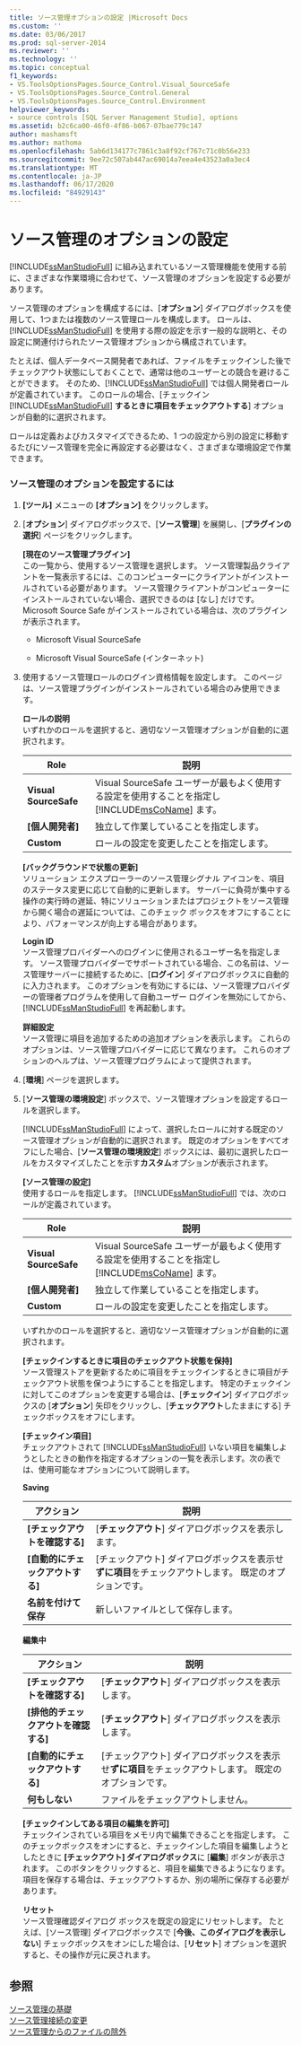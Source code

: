 ```yaml
---
title: ソース管理オプションの設定 |Microsoft Docs
ms.custom: ''
ms.date: 03/06/2017
ms.prod: sql-server-2014
ms.reviewer: ''
ms.technology: ''
ms.topic: conceptual
f1_keywords:
- VS.ToolsOptionsPages.Source_Control.Visual_SourceSafe
- VS.ToolsOptionsPages.Source_Control.General
- VS.ToolsOptionsPages.Source_Control.Environment
helpviewer_keywords:
- source controls [SQL Server Management Studio], options
ms.assetid: b2c6ca00-46f0-4f86-b067-07bae779c147
author: mashamsft
ms.author: mathoma
ms.openlocfilehash: 5ab6d134177c7861c3a8f92cf767c71c0b56e233
ms.sourcegitcommit: 9ee72c507ab447ac69014a7eea4e43523a0a3ec4
ms.translationtype: MT
ms.contentlocale: ja-JP
ms.lasthandoff: 06/17/2020
ms.locfileid: "84929143"
---
```

# <a name="set-source-control-options"></a>ソース管理のオプションの設定
  [!INCLUDE[ssManStudioFull](../includes/ssmanstudiofull-md.md)] に組み込まれているソース管理機能を使用する前に、さまざまな作業環境に合わせて、ソース管理のオプションを設定する必要があります。  
  
 ソース管理のオプションを構成するには、[**オプション**] ダイアログボックスを使用して、1つまたは複数のソース管理ロールを構成します。 ロールは、[!INCLUDE[ssManStudioFull](../includes/ssmanstudiofull-md.md)] を使用する際の設定を示す一般的な説明と、その設定に関連付けられたソース管理オプションから構成されています。  
  
 たとえば、個人データベース開発者であれば、ファイルをチェックインした後でチェックアウト状態にしておくことで、通常は他のユーザーとの競合を避けることができます。 そのため、[!INCLUDE[ssManStudioFull](../includes/ssmanstudiofull-md.md)] では個人開発者ロールが定義されています。 このロールの場合、[チェックイン [!INCLUDE[ssManStudioFull](../includes/ssmanstudiofull-md.md)] **するときに項目をチェックアウトする**] オプションが自動的に選択されます。  
  
 ロールは定義およびカスタマイズできるため、1 つの設定から別の設定に移動するたびにソース管理を完全に再設定する必要はなく、さまざまな環境設定で作業できます。  
  
### <a name="to-set-source-control-options"></a>ソース管理のオプションを設定するには  
  
1.  **[ツール]** メニューの **[オプション]** をクリックします。  
  
2.  [**オプション**] ダイアログボックスで、[**ソース管理**] を展開し、[**プラグインの選択**] ページをクリックします。  
  
     **[現在のソース管理プラグイン]**  
     この一覧から、使用するソース管理を選択します。 ソース管理製品クライアントを一覧表示するには、このコンピューターにクライアントがインストールされている必要があります。 ソース管理クライアントがコンピューターにインストールされていない場合、選択できるのは [なし] だけです。 Microsoft Source Safe がインストールされている場合は、次のプラグインが表示されます。  
  
    -   Microsoft Visual SourceSafe  
  
    -   Microsoft Visual SourceSafe (インターネット)  
  
3.  使用するソース管理ロールのログイン資格情報を設定します。 このページは、ソース管理プラグインがインストールされている場合のみ使用できます。  
  
     **ロールの説明**  
     いずれかのロールを選択すると、適切なソース管理オプションが自動的に選択されます。  
  
    |Role|説明|  
    |----------|-----------------|  
    |**Visual SourceSafe**|Visual SourceSafe ユーザーが最もよく使用する設定を使用することを指定し [!INCLUDE[msCoName](../includes/msconame-md.md)] ます。|  
    |**[個人開発者]**|独立して作業していることを指定します。|  
    |**Custom**|ロールの設定を変更したことを指定します。|  
  
     **[バックグラウンドで状態の更新]**  
     ソリューション エクスプローラーのソース管理シグナル アイコンを、項目のステータス変更に応じて自動的に更新します。 サーバーに負荷が集中する操作の実行時の遅延、特にソリューションまたはプロジェクトをソース管理から開く場合の遅延については、このチェック ボックスをオフにすることにより、パフォーマンスが向上する場合があります。  
  
     **Login ID**  
     ソース管理プロバイダーへのログインに使用されるユーザー名を指定します。 ソース管理プロバイダーでサポートされている場合、この名前は、ソース管理サーバーに接続するために、[**ログイン**] ダイアログボックスに自動的に入力されます。 このオプションを有効にするには、ソース管理プロバイダーの管理者プログラムを使用して自動ユーザー ログインを無効にしてから、[!INCLUDE[ssManStudioFull](../includes/ssmanstudiofull-md.md)] を再起動します。  
  
     **詳細設定**  
     ソース管理に項目を追加するための追加オプションを表示します。 これらのオプションは、ソース管理プロバイダーに応じて異なります。 これらのオプションのヘルプは、ソース管理プログラムによって提供されます。  
  
4.  [**環境**] ページを選択します。  
  
5.  [**ソース管理の環境設定**] ボックスで、ソース管理オプションを設定するロールを選択します。  
  
     [!INCLUDE[ssManStudioFull](../includes/ssmanstudiofull-md.md)] によって、選択したロールに対する既定のソース管理オプションが自動的に選択されます。 既定のオプションをすべてオフにした場合、[**ソース管理の環境設定**] ボックスには、最初に選択したロールをカスタマイズしたことを示す**カスタム**オプションが表示されます。  
  
     **[ソース管理の設定]**  
     使用するロールを指定します。 [!INCLUDE[ssManStudioFull](../includes/ssmanstudiofull-md.md)] では、次のロールが定義されています。  
  
    |Role|説明|  
    |----------|-----------------|  
    |**Visual SourceSafe**|Visual SourceSafe ユーザーが最もよく使用する設定を使用することを指定し [!INCLUDE[msCoName](../includes/msconame-md.md)] ます。|  
    |**[個人開発者]**|独立して作業していることを指定します。|  
    |**Custom**|ロールの設定を変更したことを指定します。|  
  
     いずれかのロールを選択すると、適切なソース管理オプションが自動的に選択されます。  
  
     **[チェックインするときに項目のチェックアウト状態を保持]**  
     ソース管理ストアを更新するために項目をチェックインするときに項目がチェックアウト状態を保つようにすることを指定します。 特定のチェックインに対してこのオプションを変更する場合は、[**チェックイン**] ダイアログボックスの [**オプション**] 矢印をクリックし、[**チェックアウト**したままにする] チェックボックスをオフにします。  
  
     **[チェックイン項目]**  
     チェックアウトされて [!INCLUDE[ssManStudioFull](../includes/ssmanstudiofull-md.md)] いない項目を編集しようとしたときの動作を指定するオプションの一覧を表示します。次の表では、使用可能なオプションについて説明します。  
  
     **Saving**  
  
    |アクション|説明|  
    |------------|-----------------|  
    |**[チェックアウトを確認する]**|[**チェックアウト**] ダイアログボックスを表示します。|  
    |**[自動的にチェックアウトする]**|[チェックアウト] ダイアログボックスを表示せ**ずに項目**をチェックアウトします。 既定のオプションです。|  
    |**名前を付けて保存**|新しいファイルとして保存します。|  
  
     **編集中**  
  
    |アクション|説明|  
    |------------|-----------------|  
    |**[チェックアウトを確認する]**|[**チェックアウト**] ダイアログボックスを表示します。|  
    |**[排他的チェックアウトを確認する]**|[**チェックアウト**] ダイアログボックスを表示します。|  
    |**[自動的にチェックアウトする]**|[チェックアウト] ダイアログボックスを表示せ**ずに項目**をチェックアウトします。 既定のオプションです。|  
    |**何もしない**|ファイルをチェックアウトしません。|  
  
     **[チェックインしてある項目の編集を許可]**  
     チェックインされている項目をメモリ内で編集できることを指定します。 このチェックボックスをオンにすると、チェックインした項目を編集しようとしたときに **[チェックアウト] ダイアログボックス**に [**編集**] ボタンが表示されます。 このボタンをクリックすると、項目を編集できるようになります。 項目を保存する場合は、チェックアウトするか、別の場所に保存する必要があります。  
  
     **リセット**  
     ソース管理確認ダイアログ ボックスを既定の設定にリセットします。 たとえば、[ソース管理] ダイアログボックスで [**今後、このダイアログを表示しない**] チェックボックスをオンにした場合は、[**リセット**] オプションを選択すると、その操作が元に戻されます。  
  
## <a name="see-also"></a>参照  
 [ソース管理の基礎](../../2014/database-engine/source-control-basics.md)   
 [ソース管理接続の変更](../../2014/database-engine/change-source-control-connections.md)   
 [ソース管理からのファイルの除外](../../2014/database-engine/exclude-files-from-source-control.md)  
  
  
